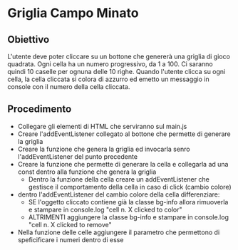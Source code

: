 # Griglia Campo Minato

## Obiettivo

L'utente deve poter cliccare su un bottone che genererà una griglia di gioco quadrata.
Ogni cella ha un numero progressivo, da 1 a 100.
Ci saranno quindi 10 caselle per ognuna delle 10 righe.
Quando l'utente clicca su ogni cella, la cella cliccata si colora di azzurro ed emetto un messaggio in console con il numero della cella cliccata.

## Procedimento

- Collegare gli elementi di HTML che serviranno sul main.js
- Creare l'addEventListener collegato al bottone che permette di generare la griglia
- Creare la funzione che genera la griglia ed invocarla senro l'addEventListener del punto precedente
- Creare la funzione che permette di generare la cella e collegarla ad una const dentro alla funzione che genera la griglia
  - Dentro la funzione della cella creare un addEventListener che gestisce il comportamento della cella in caso di click (cambio colore)
- dentro l'addEventListener del cambio colore della cella differenziare:
  - SE l'oggetto cliccato contiene già la classe bg-info allora rimuoverla e stampare in console.log "cell n. X clicked to color"
  - ALTRIMENTI aggiungere la classe bg-info e stampare in console.log "cell n. X clicked to remove"
- Nella funzione delle celle aggiungere il parametro che permettono di speficificare i numeri dentro di esse
